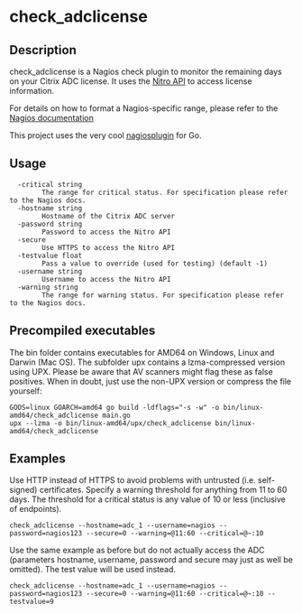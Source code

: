 # check_adclicense

## Description

check_adclicense is a Nagios check plugin to monitor the remaining days on your Citrix ADC license.
It uses the [Nitro API](https://docs.citrix.com/en-us/citrix-adc/current-release/nitro-api.html) to access license information.

For details on how to format a Nagios-specific range, please refer to the [Nagios documentation](https://nagios-plugins.org/doc/guidelines.html#THRESHOLDFORMAT)

This project uses the very cool [nagiosplugin](https://pkg.go.dev/github.com/olorin/nagiosplugin) for Go.

## Usage

```cli
  -critical string
        The range for critical status. For specification please refer to the Nagios docs.
  -hostname string
        Hostname of the Citrix ADC server
  -password string
        Password to access the Nitro API
  -secure
        Use HTTPS to access the Nitro API
  -testvalue float
        Pass a value to override (used for testing) (default -1)
  -username string
        Username to access the Nitro API
  -warning string
        The range for warning status. For specification please refer to the Nagios docs.
```

## Precompiled executables

The bin folder contains executables for AMD64 on Windows, Linux and Darwin (Mac OS).
The subfolder upx contains a lzma-compressed version using UPX. Please be aware that AV scanners might flag these as false positives. When in doubt, just use the non-UPX version or compress the file yourself:

```cli
GOOS=linux GOARCH=amd64 go build -ldflags="-s -w" -o bin/linux-amd64/check_adclicense main.go
upx --lzma -o bin/linux-amd64/upx/check_adclicense bin/linux-amd64/check_adclicense
```

## Examples

Use HTTP instead of HTTPS to avoid problems with untrusted (i.e. self-signed) certificates.
Specify a warning threshold for anything from 11 to 60 days. The threshold for a critical status is any value of 10 or less (inclusive of endpoints).

```cli
check_adclicense --hostname=adc_1 --username=nagios --password=nagios123 --secure=0 --warning=@11:60 --critical=@~:10
```

Use the same example as before but do not actually access the ADC (parameters hostname, username, password and secure may just as well be omitted). The test value will be used instead.

```cli
check_adclicense --hostname=adc_1 --username=nagios --password=nagios123 --secure=0 --warning=@11:60 --critical=@~:10 --testvalue=9
```

